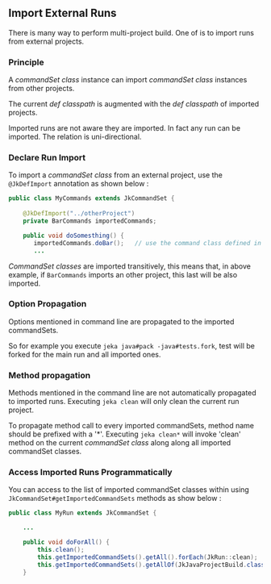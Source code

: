 ## Import External Runs

There is many way to perform multi-project build. One of is to import runs from external projects.

### Principle

A _commandSet class_ instance can import _commandSet class_ instances from other projects. 

The current _def classpath_ is augmented with the _def classpath_ of imported projects.

Imported runs are not aware they are imported. In fact any run can be imported. The relation is uni-directional.

### Declare Run Import

To import a _commandSet class_ from an external project, use the `@JkDefImport` annotation as shown below :  

```Java
public class MyCommands extends JkCommandSet {
    
    @JkDefImport("../otherProject")   
    private BarCommands importedCommands;  

    public void doSomesthing() {
       importedCommands.doBar();   // use the command class defined in ../otherProject
       ...
```

_CommandSet classes_ are imported transitively, this means that, in above example, if `BarCommands` imports an other project, this 
last will be also imported. 

### Option Propagation

Options mentioned in command line are propagated to the imported commandSets. 

So for example you execute `jeka java#pack -java#tests.fork`, test will be forked for the main run and all imported ones.

### Method propagation

Methods mentioned in the command line are not automatically propagated to imported runs. Executing `jeka clean` will 
only clean the current run project.

To propagate method call to every imported commandSets, method name should be prefixed with a '*'. Executing `jeka clean*` will 
invoke 'clean' method on the current _commandSet class_ along along all imported commandSet classes.

### Access Imported Runs Programmatically

You can access to the list of imported commandSet classes within using `JkCommandSet#getImportedCommandSets` methods as show below :

```Java
public class MyRun extends JkCommandSet {

    ...

    public void doForAll() {
        this.clean();
        this.getImportedCommandSets().getAll().forEach(JkRun::clean);
        this.getImportedCommandSets().getAllOf(JkJavaProjectBuild.class).forEach(build -> build.java().pack());
    }
```

